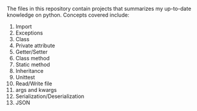The files in this repository contain projects that summarizes my up-to-date knowledge on python. Concepts covered include:
1. Import
2. Exceptions
3. Class
4. Private attribute
5. Getter/Setter
6. Class method
7. Static method
8. Inheritance
9. Unittest
11. Read/Write file
12. args and kwargs
13. Serialization/Deserialization
14. JSON
